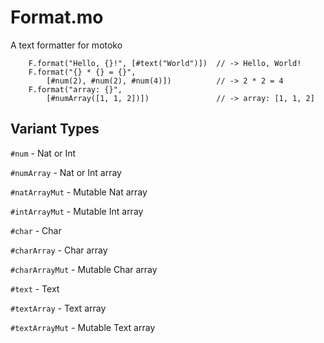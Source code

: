 # Format.mo
A text formatter for motoko

```motoko
    F.format("Hello, {}!", [#text("World")])  // -> Hello, World!
    F.format("{} * {} = {}", 
        [#num(2), #num(2), #num(4)])          // -> 2 * 2 = 4
    F.format("array: {}", 
        [#numArray([1, 1, 2])])               // -> array: [1, 1, 2]
```

## Variant Types

`#num` - Nat or Int

`#numArray` - Nat or Int array

`#natArrayMut` - Mutable Nat array

`#intArrayMut` - Mutable Int array


`#char` - Char  

`#charArray` - Char array

`#charArrayMut` - Mutable Char array


`#text` - Text

`#textArray` - Text array

`#textArrayMut` - Mutable Text array
